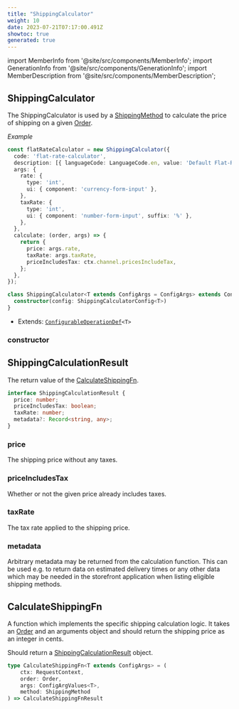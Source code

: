 ```yaml
---
title: "ShippingCalculator"
weight: 10
date: 2023-07-21T07:17:00.491Z
showtoc: true
generated: true
---
```

<!-- This file was generated from the Vendure source. Do not modify. Instead, re-run the "docs:build" script -->
import MemberInfo from '@site/src/components/MemberInfo';
import GenerationInfo from '@site/src/components/GenerationInfo';
import MemberDescription from '@site/src/components/MemberDescription';


## ShippingCalculator

<GenerationInfo sourceFile="packages/core/src/config/shipping-method/shipping-calculator.ts" sourceLine="48" packageName="@vendure/core" />

The ShippingCalculator is used by a <a href='/docs/reference/typescript-api/entities/shipping-method#shippingmethod'>ShippingMethod</a> to calculate the price of shipping on a given <a href='/docs/reference/typescript-api/entities/order#order'>Order</a>.

*Example*

```ts
const flatRateCalculator = new ShippingCalculator({
  code: 'flat-rate-calculator',
  description: [{ languageCode: LanguageCode.en, value: 'Default Flat-Rate Shipping Calculator' }],
  args: {
    rate: {
      type: 'int',
      ui: { component: 'currency-form-input' },
    },
    taxRate: {
      type: 'int',
      ui: { component: 'number-form-input', suffix: '%' },
    },
  },
  calculate: (order, args) => {
    return {
      price: args.rate,
      taxRate: args.taxRate,
      priceIncludesTax: ctx.channel.pricesIncludeTax,
    };
  },
});
```

```ts title="Signature"
class ShippingCalculator<T extends ConfigArgs = ConfigArgs> extends ConfigurableOperationDef<T> {
  constructor(config: ShippingCalculatorConfig<T>)
}
```
* Extends: <code><a href='/docs/reference/typescript-api/configurable-operation-def/#configurableoperationdef'>ConfigurableOperationDef</a>&#60;T&#62;</code>



<div className="members-wrapper">

### constructor

<MemberInfo kind="method" type="(config: ShippingCalculatorConfig&#60;T&#62;) => ShippingCalculator"   />




</div>


## ShippingCalculationResult

<GenerationInfo sourceFile="packages/core/src/config/shipping-method/shipping-calculator.ts" sourceLine="74" packageName="@vendure/core" />

The return value of the <a href='/docs/reference/typescript-api/shipping/shipping-calculator#calculateshippingfn'>CalculateShippingFn</a>.

```ts title="Signature"
interface ShippingCalculationResult {
  price: number;
  priceIncludesTax: boolean;
  taxRate: number;
  metadata?: Record<string, any>;
}
```

<div className="members-wrapper">

### price

<MemberInfo kind="property" type="number"   />

The shipping price without any taxes.
### priceIncludesTax

<MemberInfo kind="property" type="boolean"   />

Whether or not the given price already includes taxes.
### taxRate

<MemberInfo kind="property" type="number"   />

The tax rate applied to the shipping price.
### metadata

<MemberInfo kind="property" type="Record&#60;string, any&#62;"   />

Arbitrary metadata may be returned from the calculation function. This can be used
e.g. to return data on estimated delivery times or any other data which may be
needed in the storefront application when listing eligible shipping methods.


</div>


## CalculateShippingFn

<GenerationInfo sourceFile="packages/core/src/config/shipping-method/shipping-calculator.ts" sourceLine="114" packageName="@vendure/core" />

A function which implements the specific shipping calculation logic. It takes an <a href='/docs/reference/typescript-api/entities/order#order'>Order</a> and
an arguments object and should return the shipping price as an integer in cents.

Should return a <a href='/docs/reference/typescript-api/shipping/shipping-calculator#shippingcalculationresult'>ShippingCalculationResult</a> object.

```ts title="Signature"
type CalculateShippingFn<T extends ConfigArgs> = (
    ctx: RequestContext,
    order: Order,
    args: ConfigArgValues<T>,
    method: ShippingMethod
) => CalculateShippingFnResult
```
